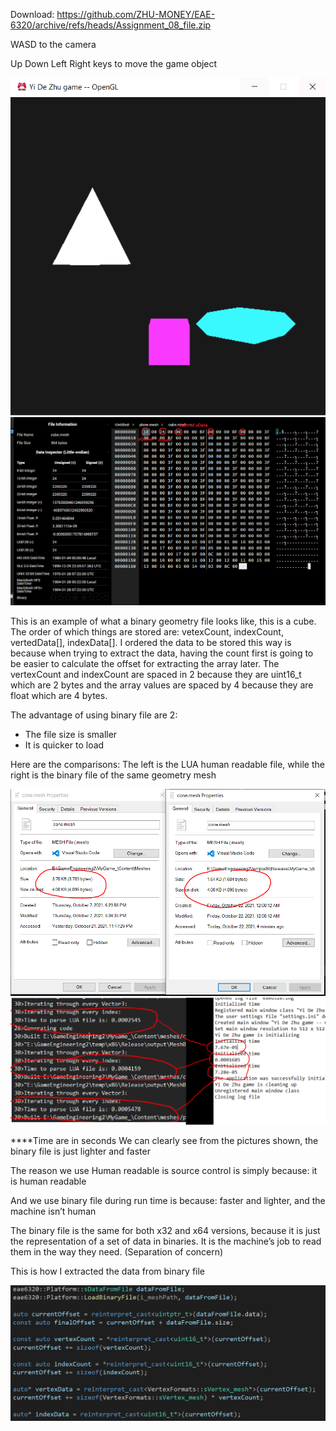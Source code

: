 Download: https://github.com/ZHU-MONEY/EAE-6320/archive/refs/heads/Assignment_08_file.zip

WASD to the camera

Up Down Left Right keys to move the game object 

![](1.PNG)
![](cube.PNG)

This is an example of what a binary geometry file looks like, this is a cube. The order of which things are stored are: vetexCount, indexCount, vertedData[], indexData[]. I ordered the data to be stored this way is because when trying to extract the data, having the count first is going to be easier to calculate the offset for extracting the array later. 
The vertexCount and indexCount are spaced in 2 because they are uint16_t which are 2 bytes and the array values are spaced by 4 because they are float which are 4 bytes.

The advantage of using binary file are 2:
-	The file size is smaller
-	It is quicker to load

Here are the comparisons:
The left is the LUA human readable file, while the right is the binary file of the same geometry mesh

![](size.PNG)
![](time.PNG)

****Time are in seconds
We can clearly see from the pictures shown, the binary file is just lighter and faster

The reason we use Human readable is source control is simply because: it is human readable

And we use binary file during run time is because: faster and lighter, and the machine isn’t human

The binary file is the same for both x32 and x64 versions, because it is just the representation of a set of data in binaries. It is the machine’s job to read them in the way they need. (Separation of concern)

This is how I extracted the data from binary file

![](extract.PNG)
